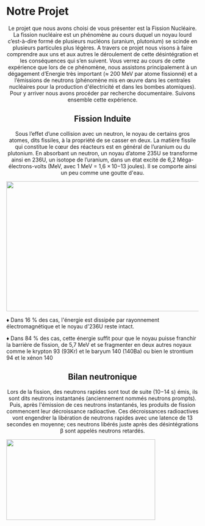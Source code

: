 <h1> Notre Projet </h1>
<p style="text-align:center;">   Le projet que nous avons choisi de vous présenter est la Fission Nucléaire. La fission nucléaire est un phénomène au cours duquel un noyau lourd c’est-à-dire formé de plusieurs nucléons (uranium, plutonium) se scinde en plusieurs particules plus légères. A travers ce projet nous visons à faire comprendre aux uns et aux autres le déroulement de cette désintégration et les conséquences qui s’en suivent. Vous verrez au cours de cette expérience que lors de ce phénomène, nous assistons principalement à un dégagement d’Energie très important (≈ 200 MeV par atome fissionné) et a l’émissions de neutrons (phénomène mis en œuvre dans les centrales nucléaires pour la production d'électricité et dans les bombes atomiques). Pour y arriver nous avons procéder par recherche documentaire. Suivons ensemble cette expérience.</p>

<h2 style="text-align:center;">Fission Induite</h2>
<p style="text-align:center;">Sous l’effet d’une collision avec un neutron, le noyau de certains gros atomes, dits fissiles, à la propriété de se casser en deux. La matière fissile qui constitue le cœur des réacteurs est en général de l’uranium ou du plutonium. En absorbant un neutron, un noyau d’atome 235U se transforme ainsi en 236U, un isotope de l’uranium, dans un état excité de 6,2 Méga-électrons-volts (MeV, avec 1 MeV = 1,6 × 10−13 joules). Il se comporte ainsi un peu comme une goutte d'eau.</p>
<img src="https://cdn.futura-sciences.com/buildsv6/images/mediumoriginal/3/4/6/346d715d4e_27200_2462-fission-universite-maine.jpg" width="601" height="340">
<p> &diams; Dans 16 % des cas, l'énergie est dissipée par rayonnement électromagnétique et le noyau d'236U reste intact.</p>
<p> &diams; Dans 84 % des cas, cette énergie suffit pour que le noyau puisse franchir la barrière de fission, de 5,7 MeV et se fragmenter en deux autres noyaux comme le krypton 93 (93Kr) et le baryum 140 (140Ba) ou bien le strontium 94 et le xénon 140 </p>
<h2 style="text-align:center;">Bilan neutronique</h2>
<p style="text-align:center;">Lors de la fission, des neutrons rapides sont tout de suite (10−14 s) émis, ils sont dits neutrons instantanés (anciennement nommés neutrons prompts). Puis, après l'émission de ces neutrons instantanés, les produits de fission commencent leur décroissance radioactive. Ces décroissances radioactives vont engendrer la libération de neutrons rapides avec une latence de 13 secondes en moyenne; ces neutrons libérés juste après des désintégrations β sont appelés neutrons retardés.</p>
                <img src="https://lh3.googleusercontent.com/0q9Gd0RI15XrgSksdscdH4MMC-seioS4ekQ8UgwrLQ_d8KvR7qgWLp5KOG46CIYVs1gmBNMYRX4IVDmX9NDavyBiuKvEhj88CpkrVzrqb21VkPMWr0GZSMDET8nJI1rAsvHUjKir" style="width:390px;height:211px;img-align:center">
